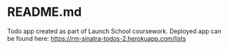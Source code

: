 # README.md #
Todo app created as part of Launch School coursework. Deployed app can be found here: https://rm-sinatra-todos-2.herokuapp.com/lists
